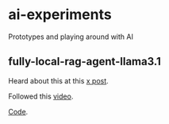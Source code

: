 # ai-experiments
Prototypes and playing around with AI


## fully-local-rag-agent-llama3.1

Heard about this at this [x post](https://x.com/LangChainAI/status/1816150605318304166).

Followed this [video](https://www.youtube.com/watch?v=nPpgh_KaNng).

[Code](https://github.com/langchain-ai/langgraph/blob/main/examples/tutorials/rag-agent-testing-local.ipynb).